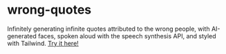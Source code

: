 # wrong-quotes
Infinitely generating infinite quotes attributed to the wrong people, with AI-generated faces, spoken aloud with the speech synthesis API, and styled with Tailwind.
[Try it here!](https://composedevelopment.github.io/wrong-quotes/)
